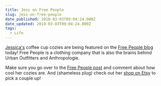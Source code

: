 ```yaml
---
title: Jess on Free People
slug: jess-on-free-people
date_published: 2010-03-03T09:04:24.000Z
date_updated: 2010-03-03T09:04:24.000Z
tags:
  - Life
---
```


[Jessica's](http://waysideviolet.com) coffee cup cozies are being featured on the [Free People blog](http://blog.freepeople.com/2010/03/cozy-coffee/) today! Free People is a clothing company that is also the brains behind Urban Outfitters and Anthropologie.

Make sure you go over to the [Free People post](http://blog.freepeople.com/2010/03/cozy-coffee/) and comment about how cool her cozies are. And (shameless plug) check out her [shop on Etsy](http://waysideviolet.etsy.com) to pick a couple up!
